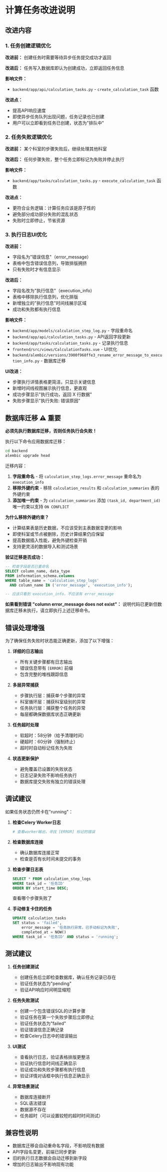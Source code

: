 # 计算任务改进说明

## 改进内容

### 1. 任务创建逻辑优化

**改进前：** 创建任务时需要等待异步任务提交成功才返回

**改进后：** 任务写入数据库即认为创建成功，立即返回任务信息

**影响文件：**
- `backend/app/api/calculation_tasks.py` - `create_calculation_task` 函数

**改进点：**
- 提高API响应速度
- 即使异步任务队列出现问题，任务记录也已创建
- 用户可以立即看到任务已创建，状态为"排队中"

### 2. 任务失败逻辑优化

**改进前：** 某个科室的步骤失败后，继续处理其他科室

**改进后：** 任何步骤失败，整个任务立即标记为失败并停止执行

**影响文件：**
- `backend/app/tasks/calculation_tasks.py` - `execute_calculation_task` 函数

**改进点：**
- 更符合业务逻辑：计算任务应该是原子性的
- 避免部分成功部分失败的混乱状态
- 失败时立即停止，节省资源

### 3. 执行日志UI优化

**改进前：**
- 字段名为"错误信息"（error_message）
- 表格中包含错误信息列，导致排版拥挤
- 只有失败时才有信息显示

**改进后：**
- 字段名改为"执行信息"（execution_info）
- 表格中移除执行信息列，优化排版
- 新增独立的"执行信息"时间线展示区域
- 成功和失败都有执行信息

**影响文件：**
- `backend/app/models/calculation_step_log.py` - 字段重命名
- `backend/app/api/calculation_tasks.py` - API返回字段更新
- `backend/app/tasks/calculation_tasks.py` - 记录执行信息
- `frontend/src/views/CalculationTasks.vue` - UI优化
- `backend/alembic/versions/3900f968ffe3_rename_error_message_to_execution_info.py` - 数据库迁移

**UI改进：**
- 步骤执行详情表格更简洁，只显示关键信息
- 新增时间线视图展示执行信息，更直观
- 成功步骤显示"执行成功，返回 X 行数据"
- 失败步骤显示"执行失败: 错误原因"

## 数据库迁移 ⚠️ 重要

**必须先执行数据库迁移，否则任务执行会失败！**

执行以下命令应用数据库迁移：

```bash
cd backend
alembic upgrade head
```

迁移内容：
1. **字段重命名** - 将 `calculation_step_logs.error_message` 重命名为 `execution_info`
2. **移除外键约束** - 移除 `calculation_results` 和 `calculation_summaries` 表的外键约束
3. **添加唯一约束** - 为 `calculation_summaries` 添加 `(task_id, department_id)` 唯一约束以支持 `ON CONFLICT`

**为什么移除外键约束？**
- 计算结果表是历史数据，不应该受到主表数据变更的影响
- 即使科室或节点被删除，历史计算结果仍应保留
- 提高数据插入性能，避免外键检查开销
- 支持更灵活的数据导入和测试场景

**验证迁移是否成功：**

```sql
-- 检查字段是否已重命名
SELECT column_name, data_type 
FROM information_schema.columns 
WHERE table_name = 'calculation_step_logs' 
  AND column_name IN ('error_message', 'execution_info');

-- 应该只看到 execution_info，不应该有 error_message
```

**如果看到错误 "column error_message does not exist"：**
说明代码已更新但数据库迁移未执行，请立即执行上述迁移命令。

## 错误处理增强

为了确保任务失败时状态能正确更新，添加了以下增强：

1. **详细的日志输出**
   - 所有关键步骤都有日志输出
   - 错误信息带有 `[ERROR]` 前缀
   - 包含完整的堆栈跟踪信息

2. **多层异常捕获**
   - 步骤执行层：捕获单个步骤的异常
   - 科室循环层：捕获科室级别的异常
   - 任务执行层：捕获整个任务的异常
   - 每层都确保数据库状态正确更新

3. **任务超时处理**
   - 软超时：58分钟（给予清理时间）
   - 硬超时：60分钟（强制终止）
   - 超时时自动标记任务为失败

4. **状态更新保护**
   - 避免覆盖已设置的失败状态
   - 日志记录失败不影响任务执行
   - 数据库提交失败有独立的错误处理

## 调试建议

如果任务状态仍然卡在"running"：

1. **检查Celery Worker日志**
   ```bash
   # 查看worker输出，寻找 [ERROR] 标记的错误
   ```

2. **检查数据库连接**
   - 确认数据库连接正常
   - 检查是否有长时间未提交的事务

3. **检查步骤日志表**
   ```sql
   SELECT * FROM calculation_step_logs 
   WHERE task_id = '任务ID' 
   ORDER BY start_time DESC;
   ```
   查看哪个步骤失败了

4. **手动修复卡住的任务**
   ```sql
   UPDATE calculation_tasks 
   SET status = 'failed', 
       error_message = '任务执行异常，已手动标记为失败',
       completed_at = NOW()
   WHERE task_id = '任务ID' AND status = 'running';
   ```

## 测试建议

1. **任务创建测试**
   - 创建任务后立即检查数据库，确认任务记录已存在
   - 验证任务状态为"pending"
   - 验证API响应时间明显缩短

2. **任务失败测试**
   - 创建一个包含错误SQL的计算步骤
   - 验证任务在第一个失败步骤后立即停止
   - 验证任务状态为"failed"
   - 验证错误信息正确记录
   - 检查Celery日志中的错误输出

3. **UI测试**
   - 查看执行日志，验证表格排版更整洁
   - 验证执行信息时间线正确显示
   - 验证成功和失败步骤都有执行信息
   - 验证详情对话框中执行信息正确显示

4. **异常场景测试**
   - 数据库连接断开
   - SQL语法错误
   - 数据源不存在
   - 任务超时（可以设置较短的超时时间测试）

## 兼容性说明

- 数据库迁移会自动重命名字段，不影响现有数据
- API字段名变更，前端已同步更新
- 旧的执行日志数据会自动迁移到新字段
- 增加的日志输出不影响现有功能
